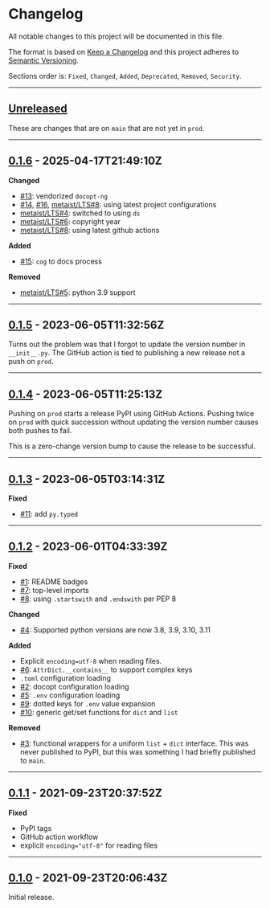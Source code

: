 # Changelog

All notable changes to this project will be documented in this file.

The format is based on [Keep a Changelog] and this project adheres to [Semantic Versioning].

Sections order is: `Fixed`, `Changed`, `Added`, `Deprecated`, `Removed`, `Security`.

[keep a changelog]: http://keepachangelog.com/en/1.0.0/
[semantic versioning]: http://semver.org/spec/v2.0.0.html

---

## [Unreleased]

[unreleased]: https://github.com/metaist/attrbox/compare/prod...main

These are changes that are on `main` that are not yet in `prod`.

---

[#13]: https://github.com/metaist/attrbox/issues/13
[#14]: https://github.com/metaist/attrbox/issues/14
[#15]: https://github.com/metaist/attrbox/issues/15
[#16]: https://github.com/metaist/attrbox/issues/16
[metaist/LTS#4]: https://github.com/metaist/LTS/issues/4
[metaist/LTS#5]: https://github.com/metaist/LTS/issues/5
[metaist/LTS#6]: https://github.com/metaist/LTS/issues/6
[metaist/LTS#8]: https://github.com/metaist/LTS/issues/8
[0.1.6]: https://github.com/metaist/attrbox/compare/0.1.5...0.1.6

## [0.1.6] - 2025-04-17T21:49:10Z

**Changed**

- [#13]: vendorized `docopt-ng`
- [#14], [#16], [metaist/LTS#8]: using latest project configurations
- [metaist/LTS#4]: switched to using `ds`
- [metaist/LTS#6]: copyright year
- [metaist/LTS#8]: using latest github actions

**Added**

- [#15]: `cog` to docs process

**Removed**

- [metaist/LTS#5]: python 3.9 support

---

[0.1.5]: https://github.com/metaist/attrbox/compare/0.1.4...0.1.5

## [0.1.5] - 2023-06-05T11:32:56Z

Turns out the problem was that I forgot to update the version number in `__init__.py`. The GitHub action is tied to publishing a new release not a push on `prod`.

---

[0.1.4]: https://github.com/metaist/attrbox/compare/0.1.3...0.1.4

## [0.1.4] - 2023-06-05T11:25:13Z

Pushing on `prod` starts a release PyPI using GitHub Actions. Pushing twice on `prod` with quick succession without updating the version number causes both pushes to fail.

This is a zero-change version bump to cause the release to be successful.

---

[#11]: https://github.com/metaist/attrbox/issues/11
[0.1.3]: https://github.com/metaist/attrbox/compare/0.1.2...0.1.3

## [0.1.3] - 2023-06-05T03:14:31Z

**Fixed**

- [#11]: add `py.typed`

---

[#1]: https://github.com/metaist/attrbox/issues/1
[#2]: https://github.com/metaist/attrbox/issues/2
[#3]: https://github.com/metaist/attrbox/issues/3
[#4]: https://github.com/metaist/attrbox/issues/4
[#5]: https://github.com/metaist/attrbox/issues/5
[#6]: https://github.com/metaist/attrbox/issues/6
[#7]: https://github.com/metaist/attrbox/issues/7
[#8]: https://github.com/metaist/attrbox/issues/8
[#9]: https://github.com/metaist/attrbox/issues/9
[#10]: https://github.com/metaist/attrbox/issues/10
[0.1.2]: https://github.com/metaist/attrbox/compare/0.1.1...0.1.2

## [0.1.2] - 2023-06-01T04:33:39Z

**Fixed**

- [#1]: README badges
- [#7]: top-level imports
- [#8]: using `.startswith` and `.endswith` per PEP 8

**Changed**

- [#4]: Supported python versions are now 3.8, 3.9, 3.10, 3.11

**Added**

- Explicit `encoding=utf-8` when reading files.
- [#6]: `AttrDict.__contains__` to support complex keys
- `.toml` configuration loading
- [#2]: docopt configuration loading
- [#5]: `.env` configuration loading
- [#9]: dotted keys for `.env` value expansion
- [#10]: generic get/set functions for `dict` and `list`

**Removed**

- [#3]: functional wrappers for a uniform `list` + `dict` interface. This was never published to PyPI, but this was something I had briefly published to `main`.

---

[0.1.1]: https://github.com/metaist/attrbox/compare/0.1.0...0.1.1

## [0.1.1] - 2021-09-23T20:37:52Z

**Fixed**

- PyPI tags
- GitHub action workflow
- explicit `encoding="utf-8"` for reading files

---

[0.1.0]: https://github.com/metaist/attrbox/commits/0.1.0

## [0.1.0] - 2021-09-23T20:06:43Z

Initial release.

